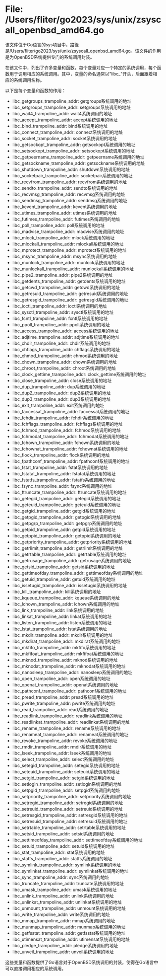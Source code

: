 # File: /Users/fliter/go2023/sys/unix/zsyscall_openbsd_amd64.go

该文件位于Go语言的sys项目中，路径是/Users/fliter/go2023/sys/unix/zsyscall_openbsd_amd64.go。该文件的作用是为OpenBSD系统提供专门的系统调用封装。

在该文件中，列出了许多变量和函数，每个变量对应一个特定的系统调用，每个函数用于调用相应的系统调用。其中，变量的命名通常以"libc_"开头，后面跟着相应的系统调用名称。

以下是每个变量和函数的作用：

- libc_getgroups_trampoline_addr: getgroups系统调用的地址
- libc_setgroups_trampoline_addr: setgroups系统调用的地址
- libc_wait4_trampoline_addr: wait4系统调用的地址
- libc_accept_trampoline_addr: accept系统调用的地址
- libc_bind_trampoline_addr: bind系统调用的地址
- libc_connect_trampoline_addr: connect系统调用的地址
- libc_socket_trampoline_addr: socket系统调用的地址
- libc_getsockopt_trampoline_addr: getsockopt系统调用的地址
- libc_setsockopt_trampoline_addr: setsockopt系统调用的地址
- libc_getpeername_trampoline_addr: getpeername系统调用的地址
- libc_getsockname_trampoline_addr: getsockname系统调用的地址
- libc_shutdown_trampoline_addr: shutdown系统调用的地址
- libc_socketpair_trampoline_addr: socketpair系统调用的地址
- libc_recvfrom_trampoline_addr: recvfrom系统调用的地址
- libc_sendto_trampoline_addr: sendto系统调用的地址
- libc_recvmsg_trampoline_addr: recvmsg系统调用的地址
- libc_sendmsg_trampoline_addr: sendmsg系统调用的地址
- libc_kevent_trampoline_addr: kevent系统调用的地址
- libc_utimes_trampoline_addr: utimes系统调用的地址
- libc_futimes_trampoline_addr: futimes系统调用的地址
- libc_poll_trampoline_addr: poll系统调用的地址
- libc_madvise_trampoline_addr: madvise系统调用的地址
- libc_mlock_trampoline_addr: mlock系统调用的地址
- libc_mlockall_trampoline_addr: mlockall系统调用的地址
- libc_mprotect_trampoline_addr: mprotect系统调用的地址
- libc_msync_trampoline_addr: msync系统调用的地址
- libc_munlock_trampoline_addr: munlock系统调用的地址
- libc_munlockall_trampoline_addr: munlockall系统调用的地址
- libc_pipe2_trampoline_addr: pipe2系统调用的地址
- libc_getdents_trampoline_addr: getdents系统调用的地址
- libc_getcwd_trampoline_addr: getcwd系统调用的地址
- libc_getresuid_trampoline_addr: getresuid系统调用的地址
- libc_getresgid_trampoline_addr: getresgid系统调用的地址
- libc_ioctl_trampoline_addr: ioctl系统调用的地址
- libc_sysctl_trampoline_addr: sysctl系统调用的地址
- libc_fcntl_trampoline_addr: fcntl系统调用的地址
- libc_ppoll_trampoline_addr: ppoll系统调用的地址
- libc_access_trampoline_addr: access系统调用的地址
- libc_adjtime_trampoline_addr: adjtime系统调用的地址
- libc_chdir_trampoline_addr: chdir系统调用的地址
- libc_chflags_trampoline_addr: chflags系统调用的地址
- libc_chmod_trampoline_addr: chmod系统调用的地址
- libc_chown_trampoline_addr: chown系统调用的地址
- libc_chroot_trampoline_addr: chroot系统调用的地址
- libc_clock_gettime_trampoline_addr: clock_gettime系统调用的地址
- libc_close_trampoline_addr: close系统调用的地址
- libc_dup_trampoline_addr: dup系统调用的地址
- libc_dup2_trampoline_addr: dup2系统调用的地址
- libc_dup3_trampoline_addr: dup3系统调用的地址
- libc_exit_trampoline_addr: exit系统调用的地址
- libc_faccessat_trampoline_addr: faccessat系统调用的地址
- libc_fchdir_trampoline_addr: fchdir系统调用的地址
- libc_fchflags_trampoline_addr: fchflags系统调用的地址
- libc_fchmod_trampoline_addr: fchmod系统调用的地址
- libc_fchmodat_trampoline_addr: fchmodat系统调用的地址
- libc_fchown_trampoline_addr: fchown系统调用的地址
- libc_fchownat_trampoline_addr: fchownat系统调用的地址
- libc_flock_trampoline_addr: flock系统调用的地址
- libc_fpathconf_trampoline_addr: fpathconf系统调用的地址
- libc_fstat_trampoline_addr: fstat系统调用的地址
- libc_fstatat_trampoline_addr: fstatat系统调用的地址
- libc_fstatfs_trampoline_addr: fstatfs系统调用的地址
- libc_fsync_trampoline_addr: fsync系统调用的地址
- libc_ftruncate_trampoline_addr: ftruncate系统调用的地址
- libc_getegid_trampoline_addr: getegid系统调用的地址
- libc_geteuid_trampoline_addr: geteuid系统调用的地址
- libc_getgid_trampoline_addr: getgid系统调用的地址
- libc_getpgid_trampoline_addr: getpgid系统调用的地址
- libc_getpgrp_trampoline_addr: getpgrp系统调用的地址
- libc_getpid_trampoline_addr: getpid系统调用的地址
- libc_getppid_trampoline_addr: getppid系统调用的地址
- libc_getpriority_trampoline_addr: getpriority系统调用的地址
- libc_getrlimit_trampoline_addr: getrlimit系统调用的地址
- libc_getrtable_trampoline_addr: getrtable系统调用的地址
- libc_getrusage_trampoline_addr: getrusage系统调用的地址
- libc_getsid_trampoline_addr: getsid系统调用的地址
- libc_gettimeofday_trampoline_addr: gettimeofday系统调用的地址
- libc_getuid_trampoline_addr: getuid系统调用的地址
- libc_issetugid_trampoline_addr: issetugid系统调用的地址
- libc_kill_trampoline_addr: kill系统调用的地址
- libc_kqueue_trampoline_addr: kqueue系统调用的地址
- libc_lchown_trampoline_addr: lchown系统调用的地址
- libc_link_trampoline_addr: link系统调用的地址
- libc_linkat_trampoline_addr: linkat系统调用的地址
- libc_listen_trampoline_addr: listen系统调用的地址
- libc_lstat_trampoline_addr: lstat系统调用的地址
- libc_mkdir_trampoline_addr: mkdir系统调用的地址
- libc_mkdirat_trampoline_addr: mkdirat系统调用的地址
- libc_mkfifo_trampoline_addr: mkfifo系统调用的地址
- libc_mkfifoat_trampoline_addr: mkfifoat系统调用的地址
- libc_mknod_trampoline_addr: mknod系统调用的地址
- libc_mknodat_trampoline_addr: mknodat系统调用的地址
- libc_nanosleep_trampoline_addr: nanosleep系统调用的地址
- libc_open_trampoline_addr: open系统调用的地址
- libc_openat_trampoline_addr: openat系统调用的地址
- libc_pathconf_trampoline_addr: pathconf系统调用的地址
- libc_pread_trampoline_addr: pread系统调用的地址
- libc_pwrite_trampoline_addr: pwrite系统调用的地址
- libc_read_trampoline_addr: read系统调用的地址
- libc_readlink_trampoline_addr: readlink系统调用的地址
- libc_readlinkat_trampoline_addr: readlinkat系统调用的地址
- libc_rename_trampoline_addr: rename系统调用的地址
- libc_renameat_trampoline_addr: renameat系统调用的地址
- libc_revoke_trampoline_addr: revoke系统调用的地址
- libc_rmdir_trampoline_addr: rmdir系统调用的地址
- libc_lseek_trampoline_addr: lseek系统调用的地址
- libc_select_trampoline_addr: select系统调用的地址
- libc_setegid_trampoline_addr: setegid系统调用的地址
- libc_seteuid_trampoline_addr: seteuid系统调用的地址
- libc_setgid_trampoline_addr: setgid系统调用的地址
- libc_setlogin_trampoline_addr: setlogin系统调用的地址
- libc_setpgid_trampoline_addr: setpgid系统调用的地址
- libc_setpriority_trampoline_addr: setpriority系统调用的地址
- libc_setregid_trampoline_addr: setregid系统调用的地址
- libc_setreuid_trampoline_addr: setreuid系统调用的地址
- libc_setresgid_trampoline_addr: setresgid系统调用的地址
- libc_setresuid_trampoline_addr: setresuid系统调用的地址
- libc_setrtable_trampoline_addr: setrtable系统调用的地址
- libc_setsid_trampoline_addr: setsid系统调用的地址
- libc_settimeofday_trampoline_addr: settimeofday系统调用的地址
- libc_setuid_trampoline_addr: setuid系统调用的地址
- libc_stat_trampoline_addr: stat系统调用的地址
- libc_statfs_trampoline_addr: statfs系统调用的地址
- libc_symlink_trampoline_addr: symlink系统调用的地址
- libc_symlinkat_trampoline_addr: symlinkat系统调用的地址
- libc_sync_trampoline_addr: sync系统调用的地址
- libc_truncate_trampoline_addr: truncate系统调用的地址
- libc_umask_trampoline_addr: umask系统调用的地址
- libc_unlink_trampoline_addr: unlink系统调用的地址
- libc_unlinkat_trampoline_addr: unlinkat系统调用的地址
- libc_unmount_trampoline_addr: unmount系统调用的地址
- libc_write_trampoline_addr: write系统调用的地址
- libc_mmap_trampoline_addr: mmap系统调用的地址
- libc_munmap_trampoline_addr: munmap系统调用的地址
- libc_getfsstat_trampoline_addr: getfsstat系统调用的地址
- libc_utimensat_trampoline_addr: utimensat系统调用的地址
- libc_pledge_trampoline_addr: pledge系统调用的地址
- libc_unveil_trampoline_addr: unveil系统调用的地址

这些变量和函数提供了Go语言对于OpenBSD系统调用的封装，使得在Go语言中可以直接调用相应的系统调用。

